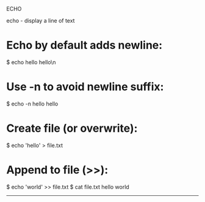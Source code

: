 ECHO

echo - display a line of text

# Echo by default adds newline:
$ echo hello
hello\n

# Use -n to avoid newline suffix:
$ echo -n hello
hello

# Create file (or overwrite):
$ echo 'hello' > file.txt

# Append to file (>>):
$ echo 'world' >> file.txt
$ cat file.txt
hello
world

---